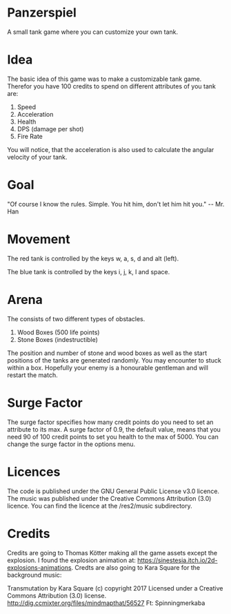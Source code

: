 # Panzerspiel
A small tank game where you can customize your own tank.

# Idea
The basic idea of this game was to make a customizable tank game.
Therefor you have 100 credits to spend on different attributes of
you tank are:

1. Speed
2. Acceleration
3. Health
4. DPS (damage per shot)
5. Fire Rate

You will notice, that the acceleration is also used to calculate the angular
velocity of your tank.

# Goal
"Of course I know the rules. Simple. You hit him, don't let him hit you." -- Mr. Han

# Movement
The red tank is controlled by the keys w, a, s, d and alt (left).

The blue tank is controlled by the keys i, j, k, l and space.

# Arena
The consists of two different types of obstacles.

1. Wood Boxes (500 life points)
2. Stone Boxes (indestructible)

The position and number of stone and wood boxes as well as the start positions
of the tanks are generated randomly.
You may encounter to stuck within a box.
Hopefully your enemy is a honourable gentleman and will restart the match.

# Surge Factor
The surge factor specifies how many credit points do you need to set an attribute
to its max. A surge factor of 0.9, the default value, means that you need 90 of 100
credit points to set you health to the max of 5000.
You can change the surge factor in the options menu.

# Licences
The code is published under the GNU General Public License v3.0 licence.
The music was published under the Creative Commons Attribution (3.0) licence.
You can find the licence at the /res2/music subdirectory.

# Credits
Credits are going to Thomas Kötter making all the game assets except the explosion.
I found the explosion animation at: https://sinestesia.itch.io/2d-explosions-animations.
Credts are also going to Kara Square for the background music:

Transmutation by Kara Square (c) copyright 2017
Licensed under a Creative Commons Attribution (3.0) license.
http://dig.ccmixter.org/files/mindmapthat/56527 Ft: Spinningmerkaba
